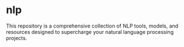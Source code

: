 # nlp
This repository is a comprehensive collection of NLP tools, models, and resources designed to supercharge your natural language processing projects.
